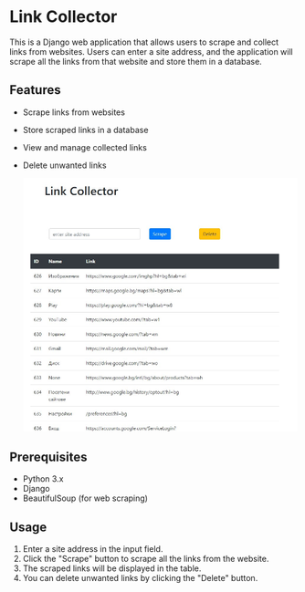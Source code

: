 # Link Collector

This is a Django web application that allows users to scrape and collect links from websites. Users can enter a site address, and the application will scrape all the links from that website and store them in a database.

## Features

- Scrape links from websites
- Store scraped links in a database
- View and manage collected links
- Delete unwanted links

  ![Home Page Screenshot](Screenshot.jpg)

## Prerequisites

- Python 3.x
- Django
- BeautifulSoup (for web scraping)

## Usage

1. Enter a site address in the input field.
2. Click the "Scrape" button to scrape all the links from the website.
3. The scraped links will be displayed in the table.
4. You can delete unwanted links by clicking the "Delete" button.



